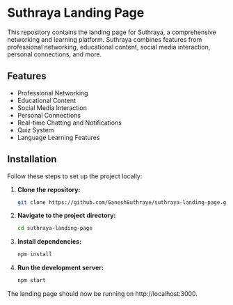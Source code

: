# Suthraya Landing Page

This repository contains the landing page for Suthraya, a comprehensive networking and learning platform. Suthraya combines features from professional networking, educational content, social media interaction, personal connections, and more.

## Features

- Professional Networking
- Educational Content
- Social Media Interaction
- Personal Connections
- Real-time Chatting and Notifications
- Quiz System
- Language Learning Features

## Installation

Follow these steps to set up the project locally:

1. **Clone the repository:**

   ```bash
   git clone https://github.com/GaneshSuthraye/suthraya-landing-page.git
   ```

2. **Navigate to the project directory:**

   ```bash
   cd suthraya-landing-page
   ```

3. **Install dependencies:**

   ```bash
   npm install
   ```

4. **Run the development server:**

   ```bash
   npm start
   ```

The landing page should now be running on http://localhost:3000.
